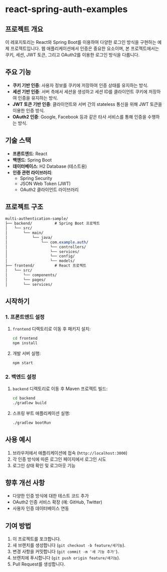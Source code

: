 # react-spring-auth-examples
## 프로젝트 개요

이 레포지토리는 React와 Spring Boot를 이용하여 다양한 로그인 방식을 구현하는 예제 프로젝트입니다. 웹 애플리케이션에서 인증은 중요한 요소이며, 본 프로젝트에서는 쿠키, 세션, JWT 토큰, 그리고 OAuth2를 이용한 로그인 방식을 다룹니다.

## 주요 기능

- **쿠키 기반 인증**: 사용자 정보를 쿠키에 저장하여 인증 상태를 유지하는 방식.
- **세션 기반 인증**: 서버 측에서 세션을 생성하고 세션 ID를 클라이언트 쿠키에 저장하여 인증을 유지하는 방식.
- **JWT 토큰 기반 인증**: 클라이언트와 서버 간의 stateless 통신을 위해 JWT 토큰을 이용한 인증 방식.
- **OAuth2 인증**: Google, Facebook 등과 같은 타사 서비스를 통해 인증을 수행하는 방식.

## 기술 스택

- **프론트엔드**: React
- **백엔드**: Spring Boot
- **데이터베이스**: H2 Database (테스트용)
- **인증 관련 라이브러리**:
    - Spring Security
    - JSON Web Token (JWT)
    - OAuth2 클라이언트 라이브러리

## 프로젝트 구조

```css
multi-authentication-sample/
├── backend/          # Spring Boot 프로젝트
│   └── src/
│       └── main/
│           └── java/
│               └── com.example.auth/
│                   └── controllers/
│                   └── services/
│                   └── config/
│                   └── models/
├── frontend/         # React 프로젝트
│   └── src/
│       └── components/
│       └── pages/
│       └── services/

```

## 시작하기

### 1. 프론트엔드 설정

1. `frontend` 디렉토리로 이동 후 패키지 설치:
    
    ```bash
    cd frontend
    npm install
    ```
    
2. 개발 서버 실행:
    
    ```bash
    npm start
    ```
    

### 2. 백엔드 설정

1. `backend` 디렉토리로 이동 후 Maven 프로젝트 빌드:
    
    ```bash
    cd backend
    ./gradlew build
    ```
    
2. 스프링 부트 애플리케이션 실행:
    
    ```bash
    ./gradlew bootRun
    ```
    

## 사용 예시

1. 브라우저에서 애플리케이션에 접속 (`http://localhost:3000`)
2. 각 인증 방식에 따른 로그인 페이지에서 로그인 시도
3. 로그인 상태 확인 및 로그아웃 기능

## 향후 개선 사항

- 다양한 인증 방식에 대한 테스트 코드 추가
- OAuth2 인증 서비스 확장 (예: GitHub, Twitter)
- 사용자 인증 데이터베이스 연동

## 기여 방법

1. 이 프로젝트를 포크합니다.
2. 새 브랜치를 생성합니다 (`git checkout -b feature/새기능`).
3. 변경 사항을 커밋합니다 (`git commit -m '새 기능 추가'`).
4. 브랜치에 푸시합니다 (`git push origin feature/새기능`).
5. Pull Request를 생성합니다.
